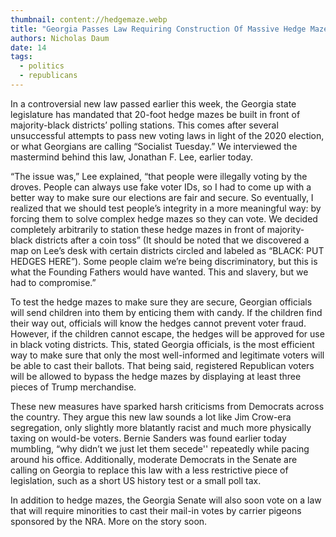 ```yaml
---
thumbnail: content://hedgemaze.webp
title: "Georgia Passes Law Requiring Construction Of Massive Hedge Mazes In Front Of Majority-Black Districts’ Polling Places"
authors: Nicholas Daum
date: 14
tags:
  - politics
  - republicans
---
```


In a controversial new law passed earlier this week, the Georgia state legislature has mandated that 20-foot hedge mazes be built in front of majority-black districts’ polling stations. This comes after several unsuccessful attempts to pass new voting laws in light of the 2020 election, or what Georgians are calling “Socialist Tuesday.” We interviewed the mastermind behind this law, Jonathan F. Lee, earlier today.

“The issue was,” Lee explained, “that people were illegally voting by the droves. People can always use fake voter IDs, so I had to come up with a better way to make sure our elections are fair and secure. So eventually, I realized that we should test people’s integrity in a more meaningful way: by forcing them to solve complex hedge mazes so they can vote. We decided completely arbitrarily to station these hedge mazes in front of majority-black districts after a coin toss” (It should be noted that we discovered a map on Lee’s desk with certain districts circled and labeled as “BLACK: PUT HEDGES HERE”). Some people claim we’re being discriminatory, but this is what the Founding Fathers would have wanted. This and slavery, but we had to compromise.” 

To test the hedge mazes to make sure they are secure, Georgian officials will send children into them by enticing them with candy. If the children find their way out, officials will know the hedges cannot prevent voter fraud. However, if the children cannot escape, the hedges will be approved for use in black voting districts. This, stated Georgia officials, is the most efficient way to make sure that only the most well-informed and legitimate voters will be able to cast their ballots. That being said, registered Republican voters will be allowed to bypass the hedge mazes by displaying at least three pieces of Trump merchandise.

These new measures have sparked harsh criticisms from Democrats across the country. They argue this new law sounds a lot like Jim Crow-era segregation, only slightly more blatantly racist and much more physically taxing on would-be voters. Bernie Sanders was found earlier today mumbling, “why didn’t we just let them secede'' repeatedly while pacing around his office. Additionally, moderate Democrats in the Senate are calling on Georgia to replace this law with a less restrictive piece of legislation, such as a short US history test or a small poll tax.

In addition to hedge mazes, the Georgia Senate will also soon vote on a law that will require minorities to cast their mail-in votes by carrier pigeons sponsored by the NRA. More on the story soon.
